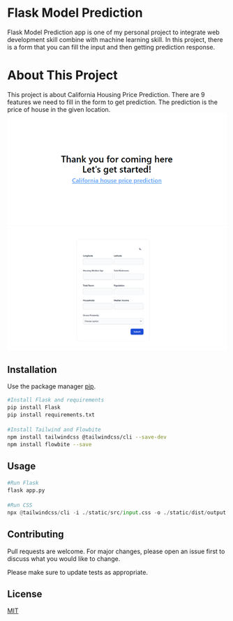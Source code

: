 # Flask Model Prediction

Flask Model Prediction app is one of my personal project to integrate web development skill combine with machine learning skill. In this project, there is a form that you can fill the input and then getting prediction response.

# About This Project
This project is about California Housing Price Prediction. There are 9 features we need to fill in the form to get prediction. The prediction is the price of house in the given location.
![alt text](image.png)
![alt text](image-1.png)

## Installation

Use the package manager [pip](https://pip.pypa.io/en/stable/).

```bash
#Install Flask and requirements
pip install Flask
pip install requirements.txt

#Install Tailwind and Flowbite
npm install tailwindcss @tailwindcss/cli --save-dev
npm install flowbite --save
```

## Usage

```python
#Run Flask
flask app.py

#Run CSS
npx @tailwindcss/cli -i ./static/src/input.css -o ./static/dist/output.css --watch
```

## Contributing

Pull requests are welcome. For major changes, please open an issue first
to discuss what you would like to change.

Please make sure to update tests as appropriate.

## License

[MIT](https://choosealicense.com/licenses/mit/)